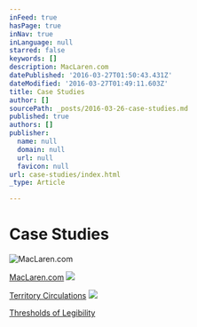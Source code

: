 ```yaml
---
inFeed: true
hasPage: true
inNav: true
inLanguage: null
starred: false
keywords: []
description: MacLaren.com
datePublished: '2016-03-27T01:50:43.431Z'
dateModified: '2016-03-27T01:49:11.603Z'
title: Case Studies
author: []
sourcePath: _posts/2016-03-26-case-studies.md
published: true
authors: []
publisher:
  name: null
  domain: null
  url: null
  favicon: null
url: case-studies/index.html
_type: Article

---
```

# Case Studies
![MacLaren.com](https://the-grid-user-content.s3-us-west-2.amazonaws.com/461312d7-4b23-4299-8cda-2113aa96cf50.png)

[MacLaren.com][0]
![](https://the-grid-user-content.s3-us-west-2.amazonaws.com/92e0b1c4-b11f-4e8f-b4fd-76b8f10ea5ef.jpg)

[Territory Circulations][1]
![](https://the-grid-user-content.s3-us-west-2.amazonaws.com/36dfd8bd-7316-4d69-b4d5-94f403278cc8.jpg)

[Thresholds of Legibility][2]

[0]: http://justinscherer.xyz/case-study-maclarencom/
[1]: http://justinscherer.xyz/case-study-territory-circulations-no-1-you-had-me-at-hell/
[2]: http://justinscherer.xyz/case-study-thresholds-of-legibility/